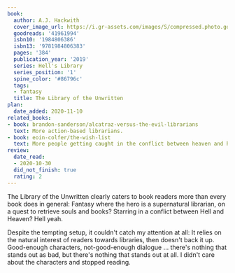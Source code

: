 ```yaml
---
book:
  author: A.J. Hackwith
  cover_image_url: https://i.gr-assets.com/images/S/compressed.photo.goodreads.com/books/1551259771l/41961994.jpg
  goodreads: '41961994'
  isbn10: '1984806386'
  isbn13: '9781984806383'
  pages: '384'
  publication_year: '2019'
  series: Hell's Library
  series_position: '1'
  spine_color: '#86796c'
  tags:
  - fantasy
  title: The Library of the Unwritten
plan:
  date_added: 2020-11-10
related_books:
- book: brandon-sanderson/alcatraz-versus-the-evil-librarians
  text: More action-based librarians.
- book: eoin-colfer/the-wish-list
  text: More people getting caught in the conflict between heaven and hell.
review:
  date_read:
  - 2020-10-30
  did_not_finish: true
  rating: 2
---
```


The Library of the Unwritten clearly caters to book readers more than every book does in general: Fantasy where the hero
is a supernatural librarian, on a quest to retrieve souls and books? Starring in a conflict between Hell and Heaven?
Hell yeah.

Despite the tempting setup, it couldn't catch my attention at all: It relies on the natural interest of readers towards
libraries, then doesn't back it up. Good-enough characters, not-good-enough dialogue … there's nothing that stands out
as bad, but there's nothing that stands out at all. I didn't care about the characters and stopped reading.
